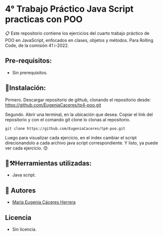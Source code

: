 # 4° Trabajo Práctico Java Script practicas con POO

📋 Este repositorio contiene los ejercicios del cuarto trabajo práctico de POO en JavaScript, enfocados en clases, objetos y métodos. Para Rolling Code, de la comisión 41 i-2022.

## Pre-requisitos:
- Sin prerequisitos.

## 🦜Instalación:
Pirmero. Descargar repositorio de github, clonando el repositorio desde: 
https://github.com/EugeniaCaceres/tp4-poo.git

Segundo. Abrir una terminal, en la ubicación que desea. Copiar el link del repositorio y con el comando git clone lo clonas al repositorio.
```
git clone https://github.com/EugeniaCaceres/tp4-poo.git

```

Luego para visualizar cada ejercicio, en el index cambiar el script direcionandolo a cada archivo java script correspondiente. Y listo, ya puede ver cada ejercicio. 😊

## 🧱⚒️Herramientas utilizadas:
- Java script.

## 🥰 Autores
- [María Eugenia Cáceres Herrera](https://github.com/EugeniaCaceres)

## Licencia
- Sin licencia.